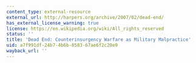 ```yaml
---
content_type: external-resource
external_url: http://harpers.org/archive/2007/02/dead-end/
has_external_license_warning: true
license: https://en.wikipedia.org/wiki/All_rights_reserved
status: ''
title: 'Dead End: Counterinsurgency Warfare as Military Malpractice'
uid: a7f991df-24b7-4b6b-8583-67ae6f2c20e9
wayback_url: ''
---
```

